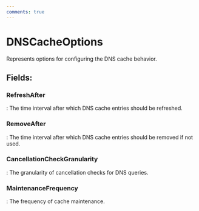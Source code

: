 ```yaml
---
comments: true
---
```

# DNSCacheOptions

Represents options for configuring the DNS cache behavior. 

## **Fields**:
### **RefreshAfter**
: The time interval after which DNS cache entries should be refreshed. 
### **RemoveAfter**
: The time interval after which DNS cache entries should be removed if not used. 
### **CancellationCheckGranularity**
: The granularity of cancellation checks for DNS queries. 
### **MaintenanceFrequency**
: The frequency of cache maintenance. 